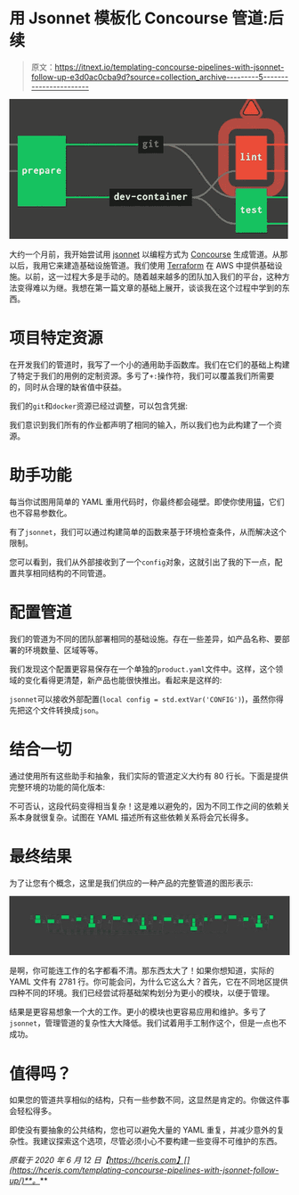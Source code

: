 # 用 Jsonnet 模板化 Concourse 管道:后续

> 原文：<https://itnext.io/templating-concourse-pipelines-with-jsonnet-follow-up-e3d0ac0cba9d?source=collection_archive---------5----------------------->

![](img/0f2db873d34081864853222cb7ec7d99.png)

大约一个月前，我开始尝试用 [jsonnet](https://jsonnet.org/) 以编程方式为 [Concourse](https://concourse-ci.org/) 生成管道。从那以后，我用它来建造基础设施管道。我们使用 [Terraform](https://www.terraform.io/) 在 AWS 中提供基础设施。以前，这一过程大多是手动的。随着越来越多的团队加入我们的平台，这种方法变得难以为继。我想在第一篇文章的基础上展开，谈谈我在这个过程中学到的东西。

# 项目特定资源

在开发我们的管道时，我写了一个小的通用助手函数库。我们在它们的基础上构建了特定于我们的用例的定制资源。多亏了`+:`操作符，我们可以覆盖我们所需要的，同时从合理的缺省值中获益。

我们的`git`和`docker`资源已经过调整，可以包含凭据:

我们意识到我们所有的作业都声明了相同的输入，所以我们也为此构建了一个资源。

# 助手功能

每当你试图用简单的 YAML 重用代码时，你最终都会碰壁。即使你使用[锚](https://confluence.atlassian.com/bitbucket/yaml-anchors-960154027.html)，它们也不容易参数化。

有了`jsonnet`，我们可以通过构建简单的函数来基于环境检查条件，从而解决这个限制。

您可以看到，我们从外部接收到了一个`config`对象，这就引出了我的下一点，配置共享相同结构的不同管道。

# 配置管道

我们的管道为不同的团队部署相同的基础设施。存在一些差异，如产品名称、要部署的环境数量、区域等等。

我们发现这个配置更容易保存在一个单独的`product.yaml`文件中。这样，这个领域的变化看得更清楚，新产品也能很快推出。看起来是这样的:

`jsonnet`可以接收外部配置(`local config = std.extVar('CONFIG')`)，虽然你得先把这个文件转换成`json`。

# 结合一切

通过使用所有这些助手和抽象，我们实际的管道定义大约有 80 行长。下面是提供完整环境的功能的简化版本:

不可否认，这段代码变得相当复杂！这是难以避免的，因为不同工作之间的依赖关系本身就很复杂。试图在 YAML 描述所有这些依赖关系将会冗长得多。

# 最终结果

为了让您有个概念，这里是我们供应的一种产品的完整管道的图形表示:

![](img/dff215b3ea658f829d499001ce592ac0.png)

是啊，你可能连工作的名字都看不清。那东西太大了！如果你想知道，实际的 YAML 文件有 2781 行。你可能会问，为什么它这么大？首先，它在不同地区提供四种不同的环境。我们已经尝试将基础架构划分为更小的模块，以便于管理。

结果是更容易想象一个大的工作。更小的模块也更容易应用和维护。多亏了`jsonnet`，管理管道的复杂性大大降低。我们试着用手工制作这个，但是一点也不成功。

# 值得吗？

如果您的管道共享相似的结构，只有一些参数不同，这显然是肯定的。你做这件事会轻松得多。

即使没有要抽象的公共结构，您也可以避免大量的 YAML 重复，并减少意外的复杂性。我建议探索这个选项，尽管必须小心不要构建一些变得不可维护的东西。

*原载于 2020 年 6 月 12 日【https://hceris.com】[](https://hceris.com/templating-concourse-pipelines-with-jsonnet-follow-up/)**。***